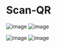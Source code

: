 # Scan-QR
![image](https://github.com/AZRAELSANTI/QRCode/assets/83638372/88dc1507-a4d7-497a-a85c-b098d7a4733d)
![image](https://github.com/AZRAELSANTI/QRCode/assets/83638372/88dc1507-a4d7-497a-a85c-b098d7a4733d)

![image](https://github.com/AZRAELSANTI/QRCode/assets/83638372/51235cb0-222d-445d-8e8f-e65550370f0f)
![image](https://github.com/AZRAELSANTI/QRCode/assets/83638372/51235cb0-222d-445d-8e8f-e65550370f0f)
